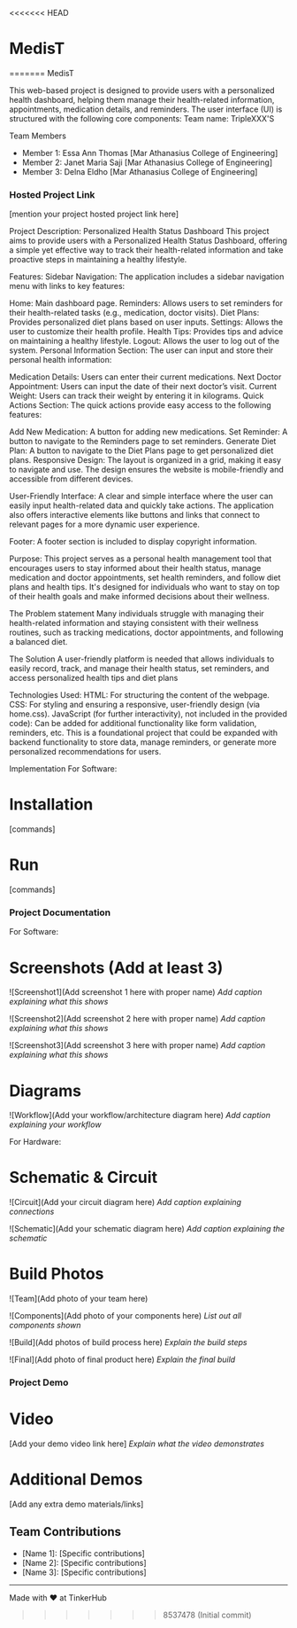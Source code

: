 <<<<<<< HEAD
# MedisT
=======
MedisT

This web-based project is designed to provide users with a personalized health dashboard, helping them manage their health-related information, appointments, medication details, and reminders. The user interface (UI) is structured with the following core components:
Team name: TripleXXX'S


Team Members
- Member 1: Essa Ann Thomas [Mar Athanasius College of Engineering]
- Member 2: Janet Maria Saji [Mar Athanasius College of Engineering]
- Member 3: Delna Eldho [Mar Athanasius College of Engineering]

### Hosted Project Link
[mention your project hosted project link here]


Project Description: Personalized Health Status Dashboard
This project aims to provide users with a Personalized Health Status Dashboard, offering a simple yet effective way to track their health-related information and take proactive steps in maintaining a healthy lifestyle.

Features:
Sidebar Navigation: The application includes a sidebar navigation menu with links to key features:

Home: Main dashboard page.
Reminders: Allows users to set reminders for their health-related tasks (e.g., medication, doctor visits).
Diet Plans: Provides personalized diet plans based on user inputs.
Settings: Allows the user to customize their health profile.
Health Tips: Provides tips and advice on maintaining a healthy lifestyle.
Logout: Allows the user to log out of the system.
Personal Information Section: The user can input and store their personal health information:

Medication Details: Users can enter their current medications.
Next Doctor Appointment: Users can input the date of their next doctor’s visit.
Current Weight: Users can track their weight by entering it in kilograms.
Quick Actions Section: The quick actions provide easy access to the following features:

Add New Medication: A button for adding new medications.
Set Reminder: A button to navigate to the Reminders page to set reminders.
Generate Diet Plan: A button to navigate to the Diet Plans page to get personalized diet plans.
Responsive Design: The layout is organized in a grid, making it easy to navigate and use. The design ensures the website is mobile-friendly and accessible from different devices.

User-Friendly Interface: A clear and simple interface where the user can easily input health-related data and quickly take actions. The application also offers interactive elements like buttons and links that connect to relevant pages for a more dynamic user experience.

Footer: A footer section is included to display copyright information.

Purpose:
This project serves as a personal health management tool that encourages users to stay informed about their health status, manage medication and doctor appointments, set health reminders, and follow diet plans and health tips. It's designed for individuals who want to stay on top of their health goals and make informed decisions about their wellness.



 The Problem statement
Many individuals struggle with managing their health-related information and staying consistent with their wellness routines, such as tracking medications, doctor appointments, and following a balanced diet.

The Solution
 A user-friendly platform is needed that allows individuals to easily record, track, and manage their health status, set reminders, and access personalized health tips and diet plans

Technologies Used:
HTML: For structuring the content of the webpage.
CSS: For styling and ensuring a responsive, user-friendly design (via home.css).
JavaScript (for further interactivity), not included in the provided code): Can be added for additional functionality like form validation, reminders, etc.
This is a foundational project that could be expanded with backend functionality to store data, manage reminders, or generate more personalized recommendations for users.

Implementation
For Software:
# Installation
[commands]

# Run
[commands]

### Project Documentation
For Software:

# Screenshots (Add at least 3)
![Screenshot1](Add screenshot 1 here with proper name)
*Add caption explaining what this shows*

![Screenshot2](Add screenshot 2 here with proper name)
*Add caption explaining what this shows*

![Screenshot3](Add screenshot 3 here with proper name)
*Add caption explaining what this shows*

# Diagrams
![Workflow](Add your workflow/architecture diagram here)
*Add caption explaining your workflow*

For Hardware:

# Schematic & Circuit
![Circuit](Add your circuit diagram here)
*Add caption explaining connections*

![Schematic](Add your schematic diagram here)
*Add caption explaining the schematic*

# Build Photos
![Team](Add photo of your team here)


![Components](Add photo of your components here)
*List out all components shown*

![Build](Add photos of build process here)
*Explain the build steps*

![Final](Add photo of final product here)
*Explain the final build*

### Project Demo
# Video
[Add your demo video link here]
*Explain what the video demonstrates*

# Additional Demos
[Add any extra demo materials/links]

## Team Contributions
- [Name 1]: [Specific contributions]
- [Name 2]: [Specific contributions]
- [Name 3]: [Specific contributions]

---
Made with ❤️ at TinkerHub
>>>>>>> 8537478 (Initial commit)
